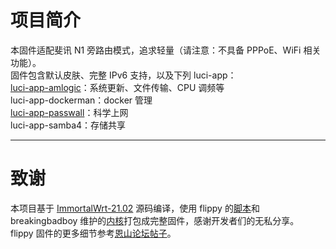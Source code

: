 # 项目简介
本固件适配斐讯 N1 旁路由模式，追求轻量（请注意：不具备 PPPoE、WiFi 相关功能）。<br>
固件包含默认皮肤、完整 IPv6 支持，以及下列 luci-app：<br>
[luci-app-amlogic](https://github.com/ophub/luci-app-amlogic)：系统更新、文件传输、CPU 调频等<br>
luci-app-dockerman：docker 管理<br>
[luci-app-passwall](https://github.com/xiaorouji/openwrt-passwall)：科学上网<br>
luci-app-samba4：存储共享
***
# 致谢
本项目基于 [ImmortalWrt-21.02](https://github.com/immortalwrt/immortalwrt/tree/openwrt-21.02) 源码编译，使用 flippy 的[脚本](https://github.com/unifreq/openwrt_packit)和 breakingbadboy 维护的[内核](https://github.com/breakingbadboy/OpenWrt/releases/tag/kernel_stable)打包成完整固件，感谢开发者们的无私分享。<br>
flippy 固件的更多细节参考[恩山论坛帖子](https://www.right.com.cn/forum/thread-4076037-1-1.html)。